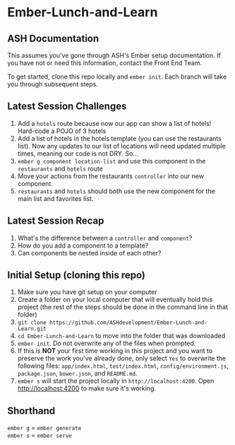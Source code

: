 # Ember-Lunch-and-Learn

## ASH Documentation
This assumes you've gone through ASH's Ember setup documentation. If you have not or need this information, contact the Front End Team.

To get started, clone this repo locally and `ember init`. Each branch will take you through subsequent steps.

## Latest Session Challenges
1. Add a `hotels` route because now our app can show a list of hotels! Hard-code a POJO of 3 hotels
1. Add a list of hotels in the hotels template (you can use the restaurants list). Now any updates to our list of locations will need updated multiple times, meaning our code is not DRY. So...
1. `ember g component location-list` and use this component in the `restaurants` and `hotels` route
1. Move your actions from the restaurants `controller` into our new component. 
1. `restaurants` and `hotels` should both use the new component for the main list and favorites list.


## Latest Session Recap
1. What's the difference between a `controller` and `component`?
1. How do you add a component to a template?
1. Can components be nested inside of each other?


## Initial Setup (cloning this repo)
1. Make sure you have git setup on your computer
1. Create a folder on your local computer that will eventually hold this project (the rest of the steps should be done in the command line in that folder)
1. `git clone https://github.com/ASHdevelopment/Ember-Lunch-and-Learn.git`
1. `cd Ember-Lunch-and-Learn` to move into the folder that was downloaded
1. `ember init`. Do not overwrite any of the files when prompted.
1. If this is **NOT** your first time working in this project and you want to preserve the work you've already done, only select `Yes` to overwrite the following files: `app/index.html`, `test/index.html`, `config/environment.js`, `package.json`, `bower.json`, and `README.md`.
1. `ember s` will start the project locally in `http://localhost:4200`. Open [http://localhost:4200](http://localhost:4200) to make sure it's working. 


## Shorthand
`ember g` = `ember generate`  
`ember s` = `ember serve`
